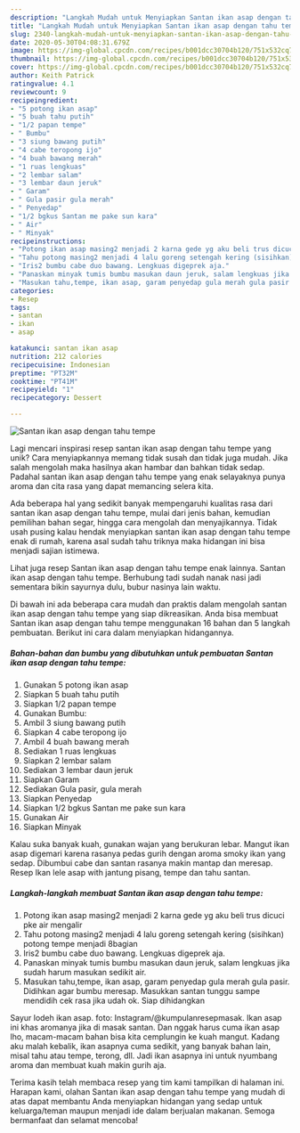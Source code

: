 ```yaml
---
description: "Langkah Mudah untuk Menyiapkan Santan ikan asap dengan tahu tempe yang Menggugah Selera"
title: "Langkah Mudah untuk Menyiapkan Santan ikan asap dengan tahu tempe yang Menggugah Selera"
slug: 2340-langkah-mudah-untuk-menyiapkan-santan-ikan-asap-dengan-tahu-tempe-yang-menggugah-selera
date: 2020-05-30T04:08:31.679Z
image: https://img-global.cpcdn.com/recipes/b001dcc30704b120/751x532cq70/santan-ikan-asap-dengan-tahu-tempe-foto-resep-utama.jpg
thumbnail: https://img-global.cpcdn.com/recipes/b001dcc30704b120/751x532cq70/santan-ikan-asap-dengan-tahu-tempe-foto-resep-utama.jpg
cover: https://img-global.cpcdn.com/recipes/b001dcc30704b120/751x532cq70/santan-ikan-asap-dengan-tahu-tempe-foto-resep-utama.jpg
author: Keith Patrick
ratingvalue: 4.1
reviewcount: 9
recipeingredient:
- "5 potong ikan asap"
- "5 buah tahu putih"
- "1/2 papan tempe"
- " Bumbu"
- "3 siung bawang putih"
- "4 cabe teropong ijo"
- "4 buah bawang merah"
- "1 ruas lengkuas"
- "2 lembar salam"
- "3 lembar daun jeruk"
- " Garam"
- " Gula pasir gula merah"
- " Penyedap"
- "1/2 bgkus Santan me pake sun kara"
- " Air"
- " Minyak"
recipeinstructions:
- "Potong ikan asap masing2 menjadi 2 karna gede yg aku beli trus dicuci pke air mengalir"
- "Tahu potong masing2 menjadi 4 lalu goreng setengah kering (sisihkan) potong tempe menjadi 8bagian"
- "Iris2 bumbu cabe duo bawang. Lengkuas digeprek aja."
- "Panaskan minyak tumis bumbu masukan daun jeruk, salam lengkuas jika sudah harum masukan sedikit air."
- "Masukan tahu,tempe, ikan asap, garam penyedap gula merah gula pasir. Didihkan agar bumbu meresap. Masukkan santan tunggu sampe mendidih cek rasa jika udah ok. Siap dihidangkan"
categories:
- Resep
tags:
- santan
- ikan
- asap

katakunci: santan ikan asap 
nutrition: 212 calories
recipecuisine: Indonesian
preptime: "PT32M"
cooktime: "PT41M"
recipeyield: "1"
recipecategory: Dessert

---
```



![Santan ikan asap dengan tahu tempe](https://img-global.cpcdn.com/recipes/b001dcc30704b120/751x532cq70/santan-ikan-asap-dengan-tahu-tempe-foto-resep-utama.jpg)

Lagi mencari inspirasi resep santan ikan asap dengan tahu tempe yang unik? Cara menyiapkannya memang tidak susah dan tidak juga mudah. Jika salah mengolah maka hasilnya akan hambar dan bahkan tidak sedap. Padahal santan ikan asap dengan tahu tempe yang enak selayaknya punya aroma dan cita rasa yang dapat memancing selera kita.

Ada beberapa hal yang sedikit banyak mempengaruhi kualitas rasa dari santan ikan asap dengan tahu tempe, mulai dari jenis bahan, kemudian pemilihan bahan segar, hingga cara mengolah dan menyajikannya. Tidak usah pusing kalau hendak menyiapkan santan ikan asap dengan tahu tempe enak di rumah, karena asal sudah tahu triknya maka hidangan ini bisa menjadi sajian istimewa.

Lihat juga resep Santan ikan asap dengan tahu tempe enak lainnya. Santan ikan asap dengan tahu tempe. Berhubung tadi sudah nanak nasi jadi sementara bikin sayurnya dulu, bubur nasinya lain waktu.


Di bawah ini ada beberapa cara mudah dan praktis dalam mengolah santan ikan asap dengan tahu tempe yang siap dikreasikan. Anda bisa membuat Santan ikan asap dengan tahu tempe menggunakan 16 bahan dan 5 langkah pembuatan. Berikut ini cara dalam menyiapkan hidangannya.

<!--inarticleads1-->

##### Bahan-bahan dan bumbu yang dibutuhkan untuk pembuatan Santan ikan asap dengan tahu tempe:

1. Gunakan 5 potong ikan asap
1. Siapkan 5 buah tahu putih
1. Siapkan 1/2 papan tempe
1. Gunakan  Bumbu:
1. Ambil 3 siung bawang putih
1. Siapkan 4 cabe teropong ijo
1. Ambil 4 buah bawang merah
1. Sediakan 1 ruas lengkuas
1. Siapkan 2 lembar salam
1. Sediakan 3 lembar daun jeruk
1. Siapkan  Garam
1. Sediakan  Gula pasir, gula merah
1. Siapkan  Penyedap
1. Siapkan 1/2 bgkus Santan me pake sun kara
1. Gunakan  Air
1. Siapkan  Minyak


Kalau suka banyak kuah, gunakan wajan yang berukuran lebar. Mangut ikan asap digemari karena rasanya pedas gurih dengan aroma smoky ikan yang sedap. Dibumbui cabe dan santan rasanya makin mantap dan meresap. Resep Ikan lele asap with jantung pisang, tempe dan tahu santan. 

<!--inarticleads2-->

##### Langkah-langkah membuat Santan ikan asap dengan tahu tempe:

1. Potong ikan asap masing2 menjadi 2 karna gede yg aku beli trus dicuci pke air mengalir
1. Tahu potong masing2 menjadi 4 lalu goreng setengah kering (sisihkan) potong tempe menjadi 8bagian
1. Iris2 bumbu cabe duo bawang. Lengkuas digeprek aja.
1. Panaskan minyak tumis bumbu masukan daun jeruk, salam lengkuas jika sudah harum masukan sedikit air.
1. Masukan tahu,tempe, ikan asap, garam penyedap gula merah gula pasir. Didihkan agar bumbu meresap. Masukkan santan tunggu sampe mendidih cek rasa jika udah ok. Siap dihidangkan


Sayur lodeh ikan asap. foto: Instagram/@kumpulanresepmasak. Ikan asap ini khas aromanya jika di masak santan. Dan nggak harus cuma ikan asap lho, macam-macam bahan bisa kita cemplungin ke kuah mangut. Kadang aku malah kebalik, ikan asapnya cuma sedikit, yang banyak bahan lain, misal tahu atau tempe, terong, dll. Jadi ikan asapnya ini untuk nyumbang aroma dan membuat kuah makin gurih aja. 

Terima kasih telah membaca resep yang tim kami tampilkan di halaman ini. Harapan kami, olahan Santan ikan asap dengan tahu tempe yang mudah di atas dapat membantu Anda menyiapkan hidangan yang sedap untuk keluarga/teman maupun menjadi ide dalam berjualan makanan. Semoga bermanfaat dan selamat mencoba!
